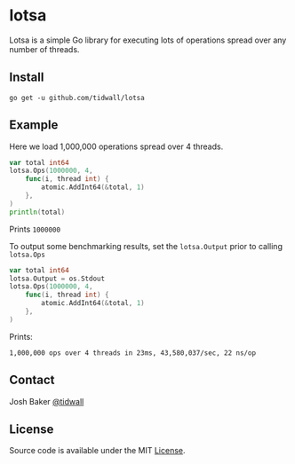 # lotsa

Lotsa is a simple Go library for executing lots of operations spread over any number of threads.

## Install

```
go get -u github.com/tidwall/lotsa
```

## Example

Here we load 1,000,000 operations spread over 4 threads.

```go
var total int64
lotsa.Ops(1000000, 4,
    func(i, thread int) {
        atomic.AddInt64(&total, 1)
    },
)
println(total)
```

Prints `1000000`

To output some benchmarking results, set the `lotsa.Output` prior to calling `lotsa.Ops`

```go
var total int64
lotsa.Output = os.Stdout
lotsa.Ops(1000000, 4,
    func(i, thread int) {
        atomic.AddInt64(&total, 1)
    },
)
```

Prints: 

```
1,000,000 ops over 4 threads in 23ms, 43,580,037/sec, 22 ns/op
```

## Contact

Josh Baker [@tidwall](http://twitter.com/tidwall)

## License

Source code is available under the MIT [License](/LICENSE).
